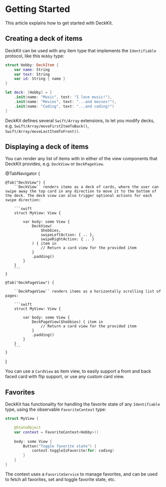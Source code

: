 #  Getting Started

This article explains how to get started with DeckKit.



## Creating a deck of items

DeckKit can be used with any item type that implements the `Identifiable` protocol, like this `Hobby` type:

```swift
struct Hobby: DeckItem {
    var name: String
    var text: String
    var id: String { name }
}

let deck: [Hobby] = [
    .init(name: "Music", text: "I love music!"), 
    .init(name: "Movies", text: "...and movies!"), 
    .init(name: "Coding", text: "...and coding!")
]
```

DeckKit defines several ``Swift/Array`` extensions, to let you modify decks, e.g. ``Swift/Array/moveFirstItemToBack()``, ``Swift/Array/moveLastItemToFront()``.



## Displaying a deck of items

You can render any list of items with in either of the view components that DeckKit provides, e.g. ``DeckView`` or ``DeckPageView``.

@TabNavigator {
    
    @Tab("DeckView") {
        ``DeckView`` renders items as a deck of cards, where the user can swipe away the top card in any direction to move it to the bottom of the deck. The deck view can also trigger optional actions for each swipe direction:

        ```swift
        struct MyView: View {

            var body: some View {
                DeckView(
                    $hobbies,
                    swipeLeftAction: { .. },
                    swipeRightAction: { .. }
                ) { item in
                    // Return a card view for the provided item
                }
                .padding()
            }
        }
        ```
    }
    
    @Tab("DeckPageView") {
        
        ``DeckPageView`` renders items as a horizontally scrolling list of pages:
        
        ```swift
        struct MyView: View {

            var body: some View {
                DeckPageView($hobbies) { item in
                    // Return a card view for the provided item
                }
                .padding()
            }
        }
        ```
    }
}

You can use a ``CardView`` as item view, to easily support a front and back faced card with flip support, or use any custom card view.


## Favorites

DeckKit has functionality for handling the favorite state of any `Identifiable` type, using the observable ``FavoriteContext`` type:

```swift
struct MyView {

    @StateObject
    var context = FavoriteContext<Hobby>()
    
    body: some View {
        Button("Toggle favorite state") {
            context.toggleIsFavorite(for: coding)
        }
    }
}
``` 

The context uses a ``FavoriteService`` to manage favorites, and can be used to fetch all favorites, set and toggle favorite state, etc.


[Pro]: https://kankoda.com/deckkit
